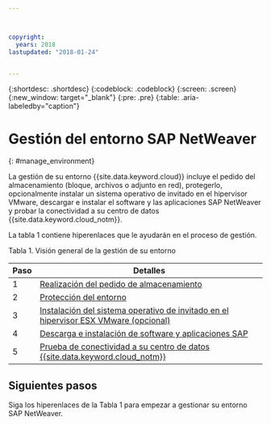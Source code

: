 ```yaml
---



copyright:
  years: 2018
lastupdated: "2018-01-24"


---
```


{:shortdesc: .shortdesc}
{:codeblock: .codeblock}
{:screen: .screen}
{:new_window: target="_blank"}
{:pre: .pre}
{:table: .aria-labeledby="caption"}

# Gestión del entorno SAP NetWeaver
{: #manage_environment}

La gestión de su entorno {{site.data.keyword.cloud}} incluye el pedido del almacenamiento (bloque, archivos o adjunto en red), protegerlo, opcionalmente instalar un sistema operativo de invitado en el hipervisor VMware, descargar e instalar el software y las aplicaciones SAP NetWeaver y probar la conectividad a su centro de datos {{site.data.keyword.cloud_notm}}.

La tabla 1 contiene hiperenlaces que le ayudarán en el proceso de gestión.

Tabla 1. Visión general de la gestión de su entorno

| Paso | Detalles |
| --- | --- |
| 1 | [Realización del pedido de almacenamiento](/docs/infrastructure/sap-netweaver/sap-order-storage.html) |
| 2 | [Protección del entorno](/docs/infrastructure/sap-netweaver/sap-secure-environment.html) |
| 3 | [Instalación del sistema operativo de invitado en el hipervisor ESX VMware (opcional)](/docs/infrastructure/sap-netweaver/sap-installing-guest-operating-system-VMware-deployments.html) |
| 4 | [Descarga e instalación de software y aplicaciones SAP](/docs/infrastructure/sap-netweaver/sap-installing-SAP-landscape.html) |
| 5 | [Prueba de conectividad a su centro de datos {{site.data.keyword.cloud_notm}}](/docs/infrastructure/sap-netweaver/sap-testing-connectivity.html) |

## Siguientes pasos

Siga los hiperenlaces de la Tabla 1 para empezar a gestionar su entorno SAP NetWeaver.
